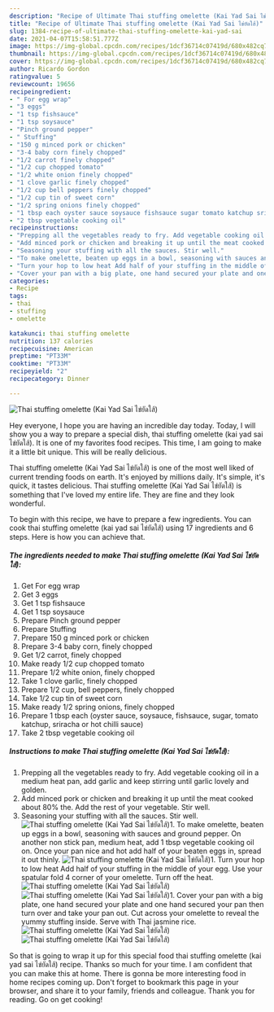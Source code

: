 ```yaml
---
description: "Recipe of Ultimate Thai stuffing omelette (Kai Yad Sai ไข่ยัดใส้)"
title: "Recipe of Ultimate Thai stuffing omelette (Kai Yad Sai ไข่ยัดใส้)"
slug: 1384-recipe-of-ultimate-thai-stuffing-omelette-kai-yad-sai
date: 2021-04-07T15:58:51.777Z
image: https://img-global.cpcdn.com/recipes/1dcf36714c07419d/680x482cq70/thai-stuffing-omelette-kai-yad-sai-ไขยดใส-recipe-main-photo.jpg
thumbnail: https://img-global.cpcdn.com/recipes/1dcf36714c07419d/680x482cq70/thai-stuffing-omelette-kai-yad-sai-ไขยดใส-recipe-main-photo.jpg
cover: https://img-global.cpcdn.com/recipes/1dcf36714c07419d/680x482cq70/thai-stuffing-omelette-kai-yad-sai-ไขยดใส-recipe-main-photo.jpg
author: Ricardo Gordon
ratingvalue: 5
reviewcount: 19656
recipeingredient:
- " For egg wrap"
- "3 eggs"
- "1 tsp fishsauce"
- "1 tsp soysauce"
- "Pinch ground pepper"
- " Stuffing"
- "150 g minced pork or chicken"
- "3-4 baby corn finely chopped"
- "1/2 carrot finely chopped"
- "1/2 cup chopped tomato"
- "1/2 white onion finely chopped"
- "1 clove garlic finely chopped"
- "1/2 cup bell peppers finely chopped"
- "1/2 cup tin of sweet corn"
- "1/2 spring onions finely chopped"
- "1 tbsp each oyster sauce soysauce fishsauce sugar tomato katchup sriracha or hot chilli sauce"
- "2 tbsp vegetable cooking oil"
recipeinstructions:
- "Prepping all the vegetables ready to fry. Add vegetable cooking oil in a medium heat pan, add garlic and keep stirring until garlic lovely and golden."
- "Add minced pork or chicken and breaking it up until the meat cooked about 80% the. Add the rest of your vegetable. Stir well."
- "Seasoning your stuffing with all the sauces. Stir well."
- "To make omelette, beaten up eggs in a bowl, seasoning with sauces and ground pepper. On another non stick pan, medium heat, add 1 tbsp vegetable cooking oil on. Once your pan nice and hot add half of your beaten eggs in, spread it out thinly."
- "Turn your hop to low heat Add half of your stuffing in the middle of your egg. Use your spatular fold 4 corner of your omelette. Turn off the heat."
- "Cover your pan with a big plate, one hand secured your plate and one hand secured your pan then turn over and take your pan out. Cut across your omelette to reveal the yummy stuffing inside. Serve with Thai jasmine rice."
categories:
- Recipe
tags:
- thai
- stuffing
- omelette

katakunci: thai stuffing omelette 
nutrition: 137 calories
recipecuisine: American
preptime: "PT33M"
cooktime: "PT33M"
recipeyield: "2"
recipecategory: Dinner

---
```



![Thai stuffing omelette (Kai Yad Sai ไข่ยัดใส้)](https://img-global.cpcdn.com/recipes/1dcf36714c07419d/680x482cq70/thai-stuffing-omelette-kai-yad-sai-ไขยดใส-recipe-main-photo.jpg)

Hey everyone, I hope you are having an incredible day today. Today, I will show you a way to prepare a special dish, thai stuffing omelette (kai yad sai ไข่ยัดใส้). It is one of my favorites food recipes. This time, I am going to make it a little bit unique. This will be really delicious.

Thai stuffing omelette (Kai Yad Sai ไข่ยัดใส้) is one of the most well liked of current trending foods on earth. It's enjoyed by millions daily. It's simple, it's quick, it tastes delicious. Thai stuffing omelette (Kai Yad Sai ไข่ยัดใส้) is something that I've loved my entire life. They are fine and they look wonderful.




To begin with this recipe, we have to prepare a few ingredients. You can cook thai stuffing omelette (kai yad sai ไข่ยัดใส้) using 17 ingredients and 6 steps. Here is how you can achieve that.

<!--inarticleads1-->

##### The ingredients needed to make Thai stuffing omelette (Kai Yad Sai ไข่ยัดใส้):

1. Get  For egg wrap
1. Get 3 eggs
1. Get 1 tsp fishsauce
1. Get 1 tsp soysauce
1. Prepare Pinch ground pepper
1. Prepare  Stuffing
1. Prepare 150 g minced pork or chicken
1. Prepare 3-4 baby corn, finely chopped
1. Get 1/2 carrot, finely chopped
1. Make ready 1/2 cup chopped tomato
1. Prepare 1/2 white onion, finely chopped
1. Take 1 clove garlic, finely chopped
1. Prepare 1/2 cup, bell peppers, finely chopped
1. Take 1/2 cup tin of sweet corn
1. Make ready 1/2 spring onions, finely chopped
1. Prepare 1 tbsp each (oyster sauce, soysauce, fishsauce, sugar, tomato katchup, sriracha or hot chilli sauce)
1. Take 2 tbsp vegetable cooking oil




<!--inarticleads2-->

##### Instructions to make Thai stuffing omelette (Kai Yad Sai ไข่ยัดใส้):

1. Prepping all the vegetables ready to fry. Add vegetable cooking oil in a medium heat pan, add garlic and keep stirring until garlic lovely and golden.
1. Add minced pork or chicken and breaking it up until the meat cooked about 80% the. Add the rest of your vegetable. Stir well.
1. Seasoning your stuffing with all the sauces. Stir well.
<img src="//assets-global.cpcdn.com/assets/icons/button_play-2c75c40dde080a61004c1f40b05d8f140eaff45d7e9e6481dc71c63d2e7c4909.png" alt="Thai stuffing omelette (Kai Yad Sai ไข่ยัดใส้)">1. To make omelette, beaten up eggs in a bowl, seasoning with sauces and ground pepper. On another non stick pan, medium heat, add 1 tbsp vegetable cooking oil on. Once your pan nice and hot add half of your beaten eggs in, spread it out thinly.
<img src="//assets-global.cpcdn.com/assets/icons/button_play-2c75c40dde080a61004c1f40b05d8f140eaff45d7e9e6481dc71c63d2e7c4909.png" alt="Thai stuffing omelette (Kai Yad Sai ไข่ยัดใส้)">1. Turn your hop to low heat Add half of your stuffing in the middle of your egg. Use your spatular fold 4 corner of your omelette. Turn off the heat.
<img src="//assets-global.cpcdn.com/assets/icons/button_play-2c75c40dde080a61004c1f40b05d8f140eaff45d7e9e6481dc71c63d2e7c4909.png" alt="Thai stuffing omelette (Kai Yad Sai ไข่ยัดใส้)"><img src="//assets-global.cpcdn.com/assets/icons/button_play-2c75c40dde080a61004c1f40b05d8f140eaff45d7e9e6481dc71c63d2e7c4909.png" alt="Thai stuffing omelette (Kai Yad Sai ไข่ยัดใส้)">1. Cover your pan with a big plate, one hand secured your plate and one hand secured your pan then turn over and take your pan out. Cut across your omelette to reveal the yummy stuffing inside. Serve with Thai jasmine rice.
<img src="//assets-global.cpcdn.com/assets/icons/button_play-2c75c40dde080a61004c1f40b05d8f140eaff45d7e9e6481dc71c63d2e7c4909.png" alt="Thai stuffing omelette (Kai Yad Sai ไข่ยัดใส้)"><img src="//assets-global.cpcdn.com/assets/icons/button_play-2c75c40dde080a61004c1f40b05d8f140eaff45d7e9e6481dc71c63d2e7c4909.png" alt="Thai stuffing omelette (Kai Yad Sai ไข่ยัดใส้)">



So that is going to wrap it up for this special food thai stuffing omelette (kai yad sai ไข่ยัดใส้) recipe. Thanks so much for your time. I am confident that you can make this at home. There is gonna be more interesting food in home recipes coming up. Don't forget to bookmark this page in your browser, and share it to your family, friends and colleague. Thank you for reading. Go on get cooking!
